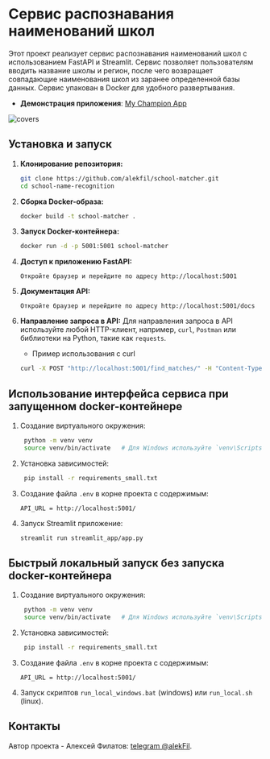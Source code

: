 # Сервис распознавания наименований школ

Этот проект реализует сервис распознавания наименований школ с использованием FastAPI и Streamlit. Сервис позволяет пользователям вводить название школы и регион, после чего возвращает совпадающие наименования школ из заранее определенной базы данных. Сервис упакован в Docker для удобного развертывания.

* **Демонстрация приложения**: [My Champion App](https://my-champion-app.streamlit.app/)
 <img src="images\my-champion-app.streamlit.app.gif" alt="covers">


## Установка и запуск

1. **Клонирование репозитория:**
   ```sh
   git clone https://github.com/alekfil/school-matcher.git
   cd school-name-recognition
   ```

2. **Сборка Docker-образа:**

   ```sh
   docker build -t school-matcher .
   ```

3. **Запуск Docker-контейнера:**

   ```sh
   docker run -d -p 5001:5001 school-matcher
   ```
   
4. **Доступ к приложению FastAPI:**

   ```text
   Откройте браузер и перейдите по адресу http://localhost:5001
   ```

5. **Документация API:**

   ```text
   Откройте браузер и перейдите по адресу http://localhost:5001/docs
   ```

6. **Направление запроса в API:**
Для направления запроса в API используйте любой HTTP-клиент, например, `curl`, `Postman` или библиотеки на Python, такие как `requests`.

   * Пример использования с curl

   ```sh
   curl -X POST "http://localhost:5001/find_matches/" -H "Content-Type: application/json" -d '{"school_name": "Примерная школа"}'
   ```

## Использование интерфейса сервиса при запущенном docker-контейнере
1. Создание виртуального окружения:
   ```sh
    python -m venv venv
    source venv/bin/activate   # Для Windows используйте `venv\Scripts\activate`
    ```

2. Установка зависимостей:
   ```sh
    pip install -r requirements_small.txt
    ```

3. Создание файла `.env` в корне проекта с содержимым:
   ```text
   API_URL = http://localhost:5001/
   ```

4. Запуск Streamlit приложение:
   ```sh
   streamlit run streamlit_app/app.py
   ```

## Быстрый локальный запуск без запуска docker-контейнера
1. Создание виртуального окружения:
   ```sh
    python -m venv venv
    source venv/bin/activate   # Для Windows используйте `venv\Scripts\activate`
    ```

2. Установка зависимостей:
   ```sh
    pip install -r requirements_small.txt
    ```

3. Создание файла `.env` в корне проекта с содержимым:
   ```text
   API_URL = http://localhost:5001/
   ```
   
4. Запуск скриптов `run_local_windows.bat` (windows) или `run_local.sh` (linux).

## Контакты
Автор проекта - Алексей Филатов: [telegram @alekFil](https://t.me/alekfil).